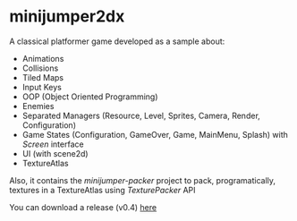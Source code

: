 minijumper2dx
=============
A classical platformer game developed as a sample about:

 - Animations
 - Collisions
 - Tiled Maps
 - Input Keys
 - OOP (Object Oriented Programming)
 - Enemies
 - Separated Managers (Resource, Level, Sprites, Camera, Render, Configuration)
 - Game States (Configuration, GameOver, Game, MainMenu, Splash) with _Screen_ interface
 - UI (with scene2d)
 - TextureAtlas

Also, it contains the _minijumper-packer_ project to pack, programatically, textures in a TextureAtlas using _TexturePacker_ API

You can download a release (v0.4) [here](http://bitbucket.org/sfaci/minijumper2dx/downloads/minijumper-desktop_v0.4.jar)
